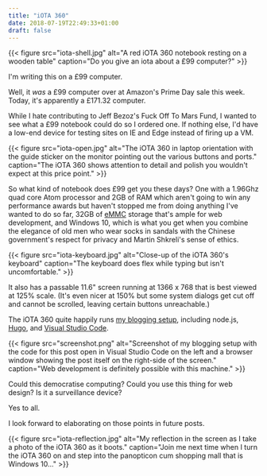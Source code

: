 ```yaml
---
title: "iOTA 360"
date: 2018-07-19T22:49:33+01:00
draft: false
---
```


{{< figure src="iota-shell.jpg" alt="A red iOTA 360 notebook resting on a wooden table" caption="Do you give an iota about a £99 computer?" >}}

I'm writing this on a £99 computer.

Well, it _was_ a £99 computer over at Amazon's Prime Day sale this week. Today, it's apparently a £171.32 computer.

While I hate contributing to Jeff Bezoz's Fuck Off To Mars Fund, I wanted to see what a £99 notebook could do so I ordered one. If nothing else, I'd have a low-end device for testing sites on IE and Edge instead of firing up a VM.

{{< figure src="iota-open.jpg" alt="The iOTA 360 in laptop orientation with the guide sticker on the monitor pointing out the various buttons and ports." caption="The iOTA 360 shows attention to detail and polish you wouldn't expect at this price point." >}}

So what kind of notebook does £99 get you these days? One with a 1.96Ghz quad core Atom processor and 2GB of RAM which aren't going to win any performance awards but haven't stopped me from doing anything I've wanted to do so far, 32GB of [eMMC](https://www.howtogeek.com/196541/emmc-vs.-ssd-not-all-solid-state-storage-is-equal/) storage that's ample for web development, and Windows 10, which is what you get when you combine the elegance of old men who wear socks in sandals with the Chinese government's respect for privacy and Martin Shkreli's sense of ethics.

{{< figure src="iota-keyboard.jpg" alt="Close-up of the iOTA 360's keyboard" caption="The keyboard does flex while typing but isn't uncomfortable." >}}

It also has a passable 11.6" screen running at 1366 x 768 that is best viewed at 125% scale. (It's even nicer at 150% but some system dialogs get cut off and cannot be scrolled, leaving certain buttons unreachable.)

The iOTA 360 quite happily runs [my blogging setup](/2018/06/26/web+/), including node.js, [Hugo](https://gohugo.io/), and [Visual Studio Code](https://code.visualstudio.com/).

{{< figure src="screenshot.png" alt="Screenshot of my blogging setup with the code for this post open in Visual Studio Code on the left and a browser window showing the post itself on the right-side of the screen." caption="Web development is definitely possible with this machine." >}}

Could this democratise computing? Could you use this thing for web design? Is it a surveillance device?

Yes to all.

I look forward to elaborating on those points in future posts.

{{< figure src="iota-reflection.jpg" alt="My reflection in the screen as I take a photo of the iOTA 360 as it boots." caption="Join me next time when I turn the iOTA 360 on and step into the panopticon cum shopping mall that is Windows 10..." >}}